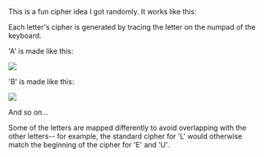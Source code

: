 This is a fun cipher idea I got randomly. It works like this:

Each letter's cipher is generated by tracing the letter on the numpad of the keyboard.

'A' is made like this:

<img src=https://github.com/user-attachments/assets/dfc6ca00-e4d5-4c05-ac2d-d46ac8407e45>

'B' is made like this:

<img src=https://github.com/user-attachments/assets/35506e3a-fa8d-4249-b958-5f64048673d2>

And so on...

Some of the letters are mapped differently to avoid overlapping with the other letters-- for example, the standard cipher for 'L' would otherwise match the beginning of the cipher for 'E' and 'U'.
